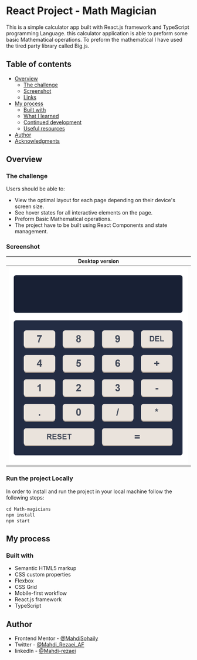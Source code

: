 # React Project - Math Magician

This is a simple calculator app built with React.js framework and TypeScript programming Language. this calculator application is able to preform some basic Mathematical operations. To preform the mathematical I have used the tired party library called Big.js.

## Table of contents

- [Overview](#overview)
  - [The challenge](#the-challenge)
  - [Screenshot](#screenshot)
  - [Links](#links)
- [My process](#my-process)
  - [Built with](#built-with)
  - [What I learned](#what-i-learned)
  - [Continued development](#continued-development)
  - [Useful resources](#useful-resources)
- [Author](#author)
- [Acknowledgments](#acknowledgments)

## Overview

### The challenge

Users should be able to:

- View the optimal layout for each page depending on their device's screen size.
- See hover states for all interactive elements on the page.
- Preform Basic Mathematical operations.
- The project have to be built using React Components and state management.

### Screenshot

| Desktop version                              |
| -------------------------------------------- |
| ![Solution Screenshot](./design/desktop.png) |

### Run the project Locally

In order to install and run the project in your local machine follow the
following steps:

```git clone https://github.com/MahdiSohaily/Math-magicians.git
cd Math-magicians
npm install
npm start
```

## My process

### Built with

- Semantic HTML5 markup
- CSS custom properties
- Flexbox
- CSS Grid
- Mobile-first workflow
- React.js framework
- TypeScript

## Author

- Frontend Mentor - [@MahdiSohaily](https://www.frontendmentor.io/profile/MahdiSohaily)
- Twitter - [@Mahdi_Rezaei_AF](https://twitter.com/Mahdi_Rezaei_AF)
- linkedIn - [@Mahdi-rezaei](https://www.linkedin.com/in/mahdi-rezaei-74705713b)
